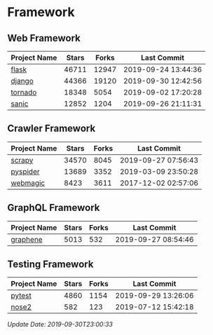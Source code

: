 # Framework

## Web Framework

| Project Name | Stars | Forks | Last Commit |
| ------------ | ----- | ----- | ----------- |
| [flask](https://github.com/pallets/flask) | 46711 | 12947 | 2019-09-24 13:44:36 |
| [django](https://github.com/django/django) | 44366 | 19120 | 2019-09-30 12:42:56 |
| [tornado](https://github.com/tornadoweb/tornado) | 18348 | 5054 | 2019-09-02 17:20:28 |
| [sanic](https://github.com/huge-success/sanic) | 12852 | 1204 | 2019-09-26 21:11:31 |

## Crawler Framework

| Project Name | Stars | Forks | Last Commit |
| ------------ | ----- | ----- | ----------- |
| [scrapy](https://github.com/scrapy/scrapy) | 34570 | 8045 | 2019-09-27 07:56:43 |
| [pyspider](https://github.com/binux/pyspider) | 13689 | 3352 | 2019-03-09 23:50:28 |
| [webmagic](https://github.com/code4craft/webmagic) | 8423 | 3611 | 2017-12-02 02:57:06 |

## GraphQL Framework

| Project Name | Stars | Forks | Last Commit |
| ------------ | ----- | ----- | ----------- |
| [graphene](https://github.com/graphql-python/graphene) | 5013 | 532 | 2019-09-27 08:54:46 |

## Testing Framework

| Project Name | Stars | Forks | Last Commit |
| ------------ | ----- | ----- | ----------- |
| [pytest](https://github.com/pytest-dev/pytest) | 4860 | 1154 | 2019-09-29 13:26:06 |
| [nose2](https://github.com/nose-devs/nose2) | 582 | 123 | 2019-07-12 15:42:18 |

*Update Date: 2019-09-30T23:00:33*